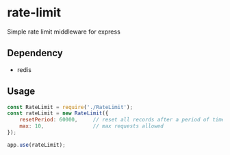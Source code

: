 # rate-limit
Simple rate limit middleware for express

## Dependency
* redis

## Usage
```javascript
const RateLimit = require('./RateLimit');
const rateLimit = new RateLimit({
    resetPeriod: 60000,     // reset all records after a period of time
    max: 10,                // max requests allowed
});

app.use(rateLimit);
```